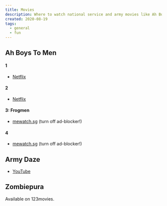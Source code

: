 ```yaml
---
title: Movies
description: Where to watch national service and army movies like Ah Boys To Men
created: 2020-08-19
tags:
  - general
  - fun
---
```


## Ah Boys To Men

#### 1
- [Netflix](https://www.netflix.com/watch/81274442)

#### 2
- [Netflix](https://www.netflix.com/watch/81274443)

#### 3: Frogmen
- [mewatch.sg](https://www.mewatch.sg/en/movies/ah-boys-to-men-3-frogmen/973184) (turn off ad-blocker!)

#### 4
- [mewatch.sg](https://www.mewatch.sg/en/movies/ah-boys-to-men-4/975929) (turn off ad-blocker!)

## Army Daze
- [YouTube](https://www.youtube.com/watch?v=DzqTzuJHYPo)

## Zombiepura
Available on 123movies.

<!-- https://www7.123movies.gr/movie/zombiepura-2018/watching.html/?ep=1 -->